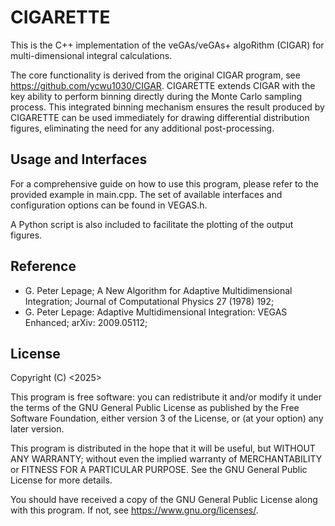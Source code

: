 # CIGARETTE

This is the C++ implementation of the veGAs/veGAs+ algoRithm (CIGAR) for multi-dimensional integral calculations.

The core functionality is derived from the original CIGAR program, see https://github.com/ycwu1030/CIGAR. CIGARETTE extends CIGAR with the key ability to perform binning directly during the Monte Carlo sampling process. This integrated binning mechanism ensures the result produced by CIGARETTE can be used immediately for drawing differential distribution figures, eliminating the need for any additional post-processing.

## Usage and Interfaces
For a comprehensive guide on how to use this program, please refer to the provided example in main.cpp. The set of available interfaces and configuration options can be found in VEGAS.h.

A Python script is also included to facilitate the plotting of the output figures.

## Reference

- G. Peter Lepage; A New Algorithm for Adaptive Multidimensional Integration; Journal of Computational Physics 27 (1978) 192;
- G. Peter Lepage: Adaptive Multidimensional Integration: VEGAS Enhanced; arXiv: 2009.05112;

## License
Copyright (C) <2025>  <Han Zhang>

This program is free software: you can redistribute it and/or modify
it under the terms of the GNU General Public License as published by
the Free Software Foundation, either version 3 of the License, or
(at your option) any later version.

This program is distributed in the hope that it will be useful,
but WITHOUT ANY WARRANTY; without even the implied warranty of
MERCHANTABILITY or FITNESS FOR A PARTICULAR PURPOSE.  See the
GNU General Public License for more details.

You should have received a copy of the GNU General Public License
along with this program.  If not, see <https://www.gnu.org/licenses/>.
